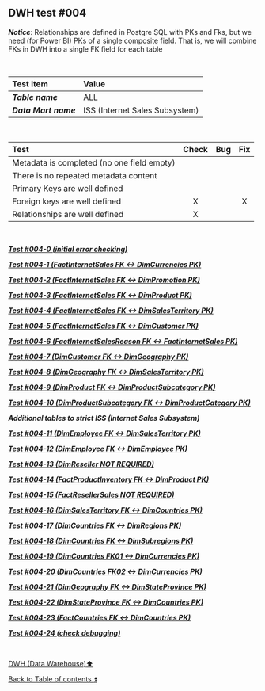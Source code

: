 ## DWH test  #004   

**_Notice_**: Relationships are defined in Postgre SQL with PKs and Fks, but we need (for Power BI) PKs of a single composite field. That is, we will combine FKs in DWH into a single FK field for each table  

<p><br></p>

| Test item             | Value                          |
| :-------------------- | :----------------------------- |
| **_Table name_**      | ALL                            |
| **_Data Mart name_**  | ISS (Internet Sales Subsystem) |

<p><br></p>

| Test                                                                                  | Check | Bug                               | Fix |
| :------------------------------------------------------------------------------------ | :---: | :-------------------------------- | :-: |
| Metadata is completed (no one field empty)                                            |       |                                   |     |
| There is no repeated metadata content                                                 |       |                                   |     |
| Primary Keys are well defined                                                         |       |                                   |     |
| Foreign keys are well defined                                                         | X     |                                   | X   |
| Relationships are well defined                                                        | X     |                                   |     |

<p><br></p>

**_[Test #004-0 (initial error checking)](t004_0.md)_**  

**_[Test #004-1 (FactInternetSales FK <-> DimCurrencies PK)](t004_1.md)_**  

**_[Test #004-2 (FactInternetSales FK <-> DimPromotion PK)](t004_2.md)_**  

**_[Test #004-3 (FactInternetSales FK <-> DimProduct PK)](t004_3.md)_**  

**_[Test #004-4 (FactInternetSales FK <-> DimSalesTerritory PK)](t004_4.md)_**  

**_[Test #004-5 (FactInternetSales FK <-> DimCustomer PK)](t004_5.md)_**  

**_[Test #004-6 (FactInternetSalesReason FK <-> FactInternetSales PK)](t004_6.md)_**  

**_[Test #004-7 (DimCustomer FK <-> DimGeography PK)](t004_7.md)_**  

**_[Test #004-8 (DimGeography FK <-> DimSalesTerritory PK)](t004_8.md)_**  

**_[Test #004-9 (DimProduct FK <-> DimProductSubcategory PK)](t004_9.md)_**  

**_[Test #004-10 (DimProductSubcategory FK <-> DimProductCategory PK)](t004_10.md)_**  

**_Additional tables to strict ISS (Internet Sales Subsystem)_**  

**_[Test #004-11 (DimEmployee FK <-> DimSalesTerritory PK)](t004_11.md)_**  

**_[Test #004-12 (DimEmployee FK <-> DimEmployee PK)](t004_12.md)_**  

**_[Test #004-13 (DimReseller NOT REQUIRED)](t004_13.md)_**  

**_[Test #004-14 (FactProductInventory FK <-> DimProduct PK)](t004_14.md)_**  

**_[Test #004-15 (FactResellerSales NOT REQUIRED)](t004_15.md)_**  

**_[Test #004-16 (DimSalesTerritory FK <-> DimCountries PK)](t004_16.md)_**  

**_[Test #004-17 (DimCountries FK <-> DimRegions PK)](t004_17.md)_**  

**_[Test #004-18 (DimCountries FK <-> DimSubregions PK)](t004_18.md)_**  

**_[Test #004-19 (DimCountries FK01 <-> DimCurrencies PK)](t004_19.md)_**  

**_[Test #004-20 (DimCountries FK02 <-> DimCurrencies PK)](t004_20.md)_**  

**_[Test #004-21 (DimGeography FK <-> DimStateProvince PK)](t004_21.md)_**  

**_[Test #004-22 (DimStateProvince FK <-> DimCountries PK)](t004_22.md)_**  

**_[Test #004-23 (FactCountries FK <-> DimCountries PK)](t004_23.md)_**  

**_[Test #004-24 (check debugging)](t004_24.md)_**  

<p><br></p>

[DWH (Data Warehouse):arrow_up:](../dwh.md)  

[Back to Table of contents :arrow_double_up:](../../README.md)  